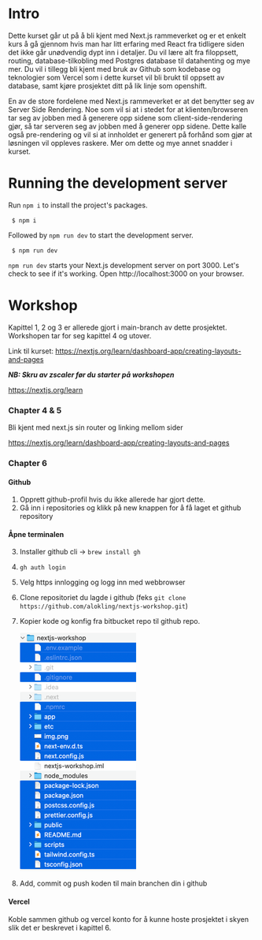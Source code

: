 # Intro
Dette kurset går ut på å bli kjent med Next.js rammeverket og er et enkelt kurs å gå gjennom hvis man har litt erfaring med React fra tidligere siden det ikke går unødvendig dypt inn i detaljer. Du vil lære alt fra filoppsett, routing, database-tilkobling med Postgres database til datahenting og mye mer.
Du vil i tillegg bli kjent med bruk av Github som kodebase og teknologier som Vercel som i dette kurset vil bli brukt til oppsett av database, samt kjøre prosjektet ditt på lik linje som openshift.

En av de store fordelene med Next.js rammeverket er at det benytter seg av Server Side Rendering. Noe som vil si at i stedet for at klienten/browseren tar seg av jobben med å generere opp sidene som client-side-rendering gjør, så tar serveren seg av jobben med å generer opp sidene. Dette kalle også pre-rendering og vil si at innholdet er generert på forhånd som gjør at løsningen vil oppleves raskere. Mer om dette og mye annet snadder i kurset.


# Running the development server

Run `npm i` to install the project's packages.

 ```
  $ npm i
 ```

Followed by `npm run dev` to start the development server.

 ```
  $ npm run dev
 ```

`npm run dev` starts your Next.js development server on port 3000. Let's check to see if it's working. Open http://localhost:3000 on your browser.

# Workshop

Kapittel 1, 2 og 3 er allerede gjort i main-branch av dette prosjektet.
Workshopen tar for seg kapittel 4 og utover. 

Link til kurset: https://nextjs.org/learn/dashboard-app/creating-layouts-and-pages

***NB: Skru av zscaler før du starter på workshopen***

https://nextjs.org/learn

### Chapter 4 & 5

Bli kjent med next.js sin router og linking mellom sider

https://nextjs.org/learn/dashboard-app/creating-layouts-and-pages

### Chapter 6
#### Github

1. Opprett github-profil hvis du ikke allerede har gjort dette.
2. Gå inn i repositories og klikk på new knappen for å få laget et github repository
#### Åpne terminalen 
3. Installer github cli -> `brew install gh`
4. `gh auth login`
5. Velg https innlogging og logg inn med webbrowser
6. Clone repositoriet du lagde i github (feks `git clone https://github.com/alokling/nextjs-workshop.git`)
7. Kopier kode og konfig fra bitbucket repo til github repo.

    ![readme.png](etc/readme.png)

8. Add, commit  og push koden til main branchen din i github 

#### Vercel
Koble sammen github og vercel konto for å kunne hoste prosjektet i skyen slik det er beskrevet i kapittel 6.  







